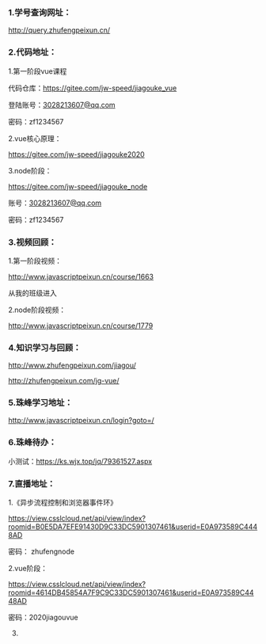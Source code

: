 ### 1.学号查询网址：

http://query.zhufengpeixun.cn/

### 2.代码地址：

1.第一阶段vue课程

代码仓库：https://gitee.com/jw-speed/jiagouke_vue

登陆账号：3028213607@qq.com

密码：zf1234567

2.vue核心原理：

https://gitee.com/jw-speed/jiagouke2020

3.node阶段：

https://gitee.com/jw-speed/jiagouke_node

账号：3028213607@qq.com 

密码：zf1234567

### 3.视频回顾：

1.第一阶段视频：

http://www.javascriptpeixun.cn/course/1663

从我的班级进入

2.node阶段视频：

http://www.javascriptpeixun.cn/course/1779

### 4.知识学习与回顾：

http://www.zhufengpeixun.com/jiagou/ 

http://zhufengpeixun.com/jg-vue/

### 5.珠峰学习地址：

http://www.javascriptpeixun.cn/login?goto=/

### 6.珠峰待办：

小测试：https://ks.wjx.top/jq/79361527.aspx

### 7.直播地址：

1.《异步流程控制和浏览器事件环》

https://view.csslcloud.net/api/view/index?roomid=B0E5DA7EFE91430D9C33DC5901307461&userid=E0A973589C4448AD

密码： zhufengnode

2.vue阶段：

https://view.csslcloud.net/api/view/index?roomid=4614DB45854A7F9C9C33DC5901307461&userid=E0A973589C4448AD

密码：2020jiagouvue

3.